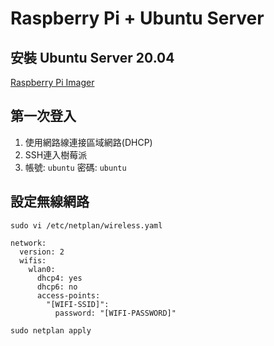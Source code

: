 # Raspberry Pi + Ubuntu Server

## 安裝 Ubuntu Server 20.04
[Raspberry Pi Imager](https://www.raspberrypi.com/software/)

## 第一次登入
1. 使用網路線連接區域網路(DHCP)
1. SSH連入樹莓派
1. 帳號: `ubuntu` 密碼: `ubuntu`

## 設定無線網路

`sudo vi /etc/netplan/wireless.yaml`
```
network:
  version: 2
  wifis:
    wlan0:
      dhcp4: yes
      dhcp6: no
      access-points:
        "[WIFI-SSID]":
          password: "[WIFI-PASSWORD]"
```
`sudo netplan apply`